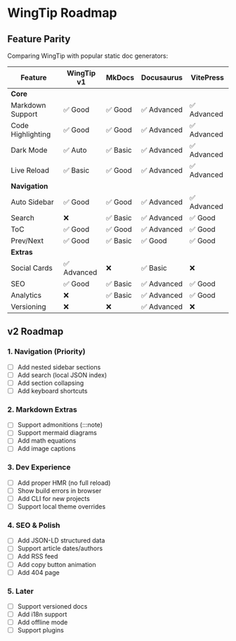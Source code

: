 # WingTip Roadmap

## Feature Parity

Comparing WingTip with popular static doc generators:

| Feature | WingTip v1 | MkDocs | Docusaurus | VitePress |
|---------|------------|---------|------------|------------|
| **Core** |
| Markdown Support | ✅ Good | ✅ Good | ✅ Advanced | ✅ Advanced |
| Code Highlighting | ✅ Good | ✅ Good | ✅ Advanced | ✅ Advanced |
| Dark Mode | ✅ Auto | ✅ Basic | ✅ Advanced | ✅ Advanced |
| Live Reload | ✅ Basic | ✅ Good | ✅ Advanced | ✅ Advanced |
| **Navigation** |
| Auto Sidebar | ✅ Good | ✅ Good | ✅ Advanced | ✅ Advanced |
| Search | ❌ | ✅ Basic | ✅ Advanced | ✅ Good |
| ToC | ✅ Good | ✅ Good | ✅ Advanced | ✅ Good |
| Prev/Next | ✅ Good | ✅ Basic | ✅ Good | ✅ Good |
| **Extras** |
| Social Cards | ✅ Advanced | ❌ | ✅ Basic | ❌ |
| SEO | ✅ Good | ✅ Basic | ✅ Advanced | ✅ Good |
| Analytics | ❌ | ✅ Basic | ✅ Advanced | ✅ Good |
| Versioning | ❌ | ❌ | ✅ Advanced | ❌ |

## v2 Roadmap

### 1. Navigation (Priority)
- [ ] Add nested sidebar sections
- [ ] Add search (local JSON index)
- [ ] Add section collapsing
- [ ] Add keyboard shortcuts

### 2. Markdown Extras
- [ ] Support admonitions (:::note)
- [ ] Support mermaid diagrams
- [ ] Add math equations
- [ ] Add image captions

### 3. Dev Experience
- [ ] Add proper HMR (no full reload)
- [ ] Show build errors in browser
- [ ] Add CLI for new projects
- [ ] Support local theme overrides

### 4. SEO & Polish
- [ ] Add JSON-LD structured data
- [ ] Support article dates/authors
- [ ] Add RSS feed
- [ ] Add copy button animation
- [ ] Add 404 page

### 5. Later
- [ ] Support versioned docs
- [ ] Add i18n support
- [ ] Add offline mode
- [ ] Support plugins
